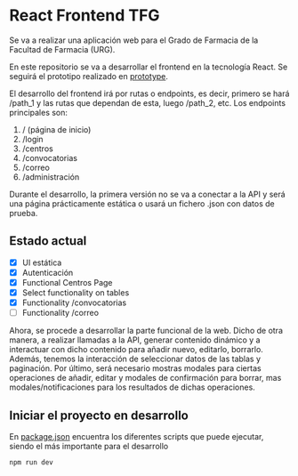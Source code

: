 # React Frontend TFG

Se va a realizar una aplicación web para el Grado de Farmacia
de la Facultad de Farmacia (URG).

En este repositorio se va a desarrollar el frontend en la tecnología
React. Se seguirá el prototipo realizado en [prototype](./prototype/README.md).

El desarrollo del frontend irá por rutas o endpoints, es decir, primero
se hará /path_1 y las rutas que dependan de esta, luego /path_2, etc.
Los endpoints principales son:

1. / (página de inicio)
2. /login
3. /centros
4. /convocatorias
5. /correo
6. /administración

Durante el desarrollo, la primera versión no se va a conectar a la API y será
una página prácticamente estática o usará un fichero .json con datos de prueba.

## Estado actual

- [x] UI estática
- [x] Autenticación
- [x] Functional Centros Page
- [x] Select functionality on tables
- [x] Functionality /convocatorias
- [ ] Functionality /correo

Ahora, se procede a desarrollar la parte funcional de la web. Dicho de otra manera,
a realizar llamadas a la API, generar contenido dinámico y a interactuar con dicho contenido
para añadir nuevo, editarlo, borrarlo. Además, tenemos la interacción de seleccionar datos
de las tablas y paginación. Por último, será necesario mostras modales para ciertas operaciones de añadir, editar y modales de confirmación para borrar, mas modales/notificaciones para los
resultados de dichas operaciones.

## Iniciar el proyecto en desarrollo

En [package.json](./package.json) encuentra los diferentes scripts que puede
ejecutar, siendo el más importante para el desarrollo

```
npm run dev
```
